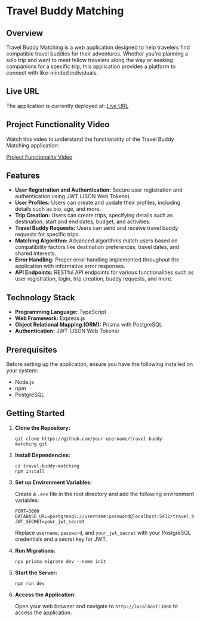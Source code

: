 # Travel Buddy Matching

## Overview

Travel Buddy Matching is a web application designed to help travelers find compatible travel buddies for their adventures. Whether you're planning a solo trip and want to meet fellow travelers along the way or seeking companions for a specific trip, this application provides a platform to connect with like-minded individuals.

## Live URL

The application is currently deployed at: [Live URL](https://travel-buddy-matching-ten.vercel.app/)

## Project Functionality Video

Watch this video to understand the functionality of the Travel Buddy Matching application:

[Project Functionality Video](https://drive.google.com/file/d/1S9K8Epoah1TwTbUnOP4DtZQJzvmAfxIY/view)

## Features

- **User Registration and Authentication:** Secure user registration and authentication using JWT (JSON Web Tokens).
- **User Profiles:** Users can create and update their profiles, including details such as bio, age, and more.
- **Trip Creation:** Users can create trips, specifying details such as destination, start and end dates, budget, and activities.
- **Travel Buddy Requests:** Users can send and receive travel buddy requests for specific trips.
- **Matching Algorithm:** Advanced algorithms match users based on compatibility factors like destination preferences, travel dates, and shared interests.
- **Error Handling:** Proper error handling implemented throughout the application with informative error responses.
- **API Endpoints:** RESTful API endpoints for various functionalities such as user registration, login, trip creation, buddy requests, and more.

## Technology Stack

- **Programming Language:** TypeScript
- **Web Framework:** Express.js
- **Object Relational Mapping (ORM):** Prisma with PostgreSQL
- **Authentication:** JWT (JSON Web Tokens)

## Prerequisites

Before setting up the application, ensure you have the following installed on your system:

- Node.js 
- npm 
- PostgreSQL 

## Getting Started

1. **Clone the Repository:**

    ```
    git clone https://github.com/your-username/travel-buddy-matching.git
    ```

2. **Install Dependencies:**

    ```
    cd travel-buddy-matching
    npm install
    ```

3. **Set up Environment Variables:**

    Create a `.env` file in the root directory and add the following environment variables:

    ```
    PORT=3000
    DATABASE_URL=postgresql://username:password@localhost:5432/travel_buddy_db
    JWT_SECRET=your_jwt_secret
    ```

    Replace `username`, `password`, and `your_jwt_secret` with your PostgreSQL credentials and a secret key for JWT.

4. **Run Migrations:**

    ```
    npx prisma migrate dev --name init
    ```

5. **Start the Server:**

    ```
    npm run dev
    ```

6. **Access the Application:**

    Open your web browser and navigate to `http://localhost:3000` to access the application.

